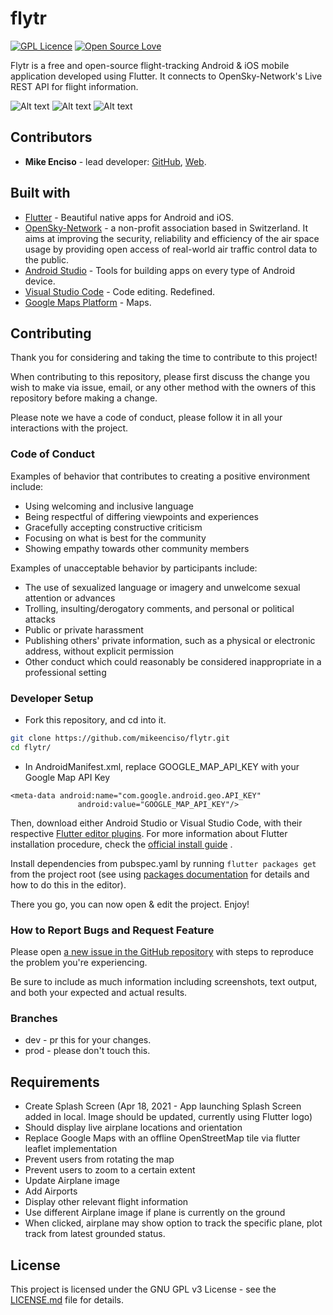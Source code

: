 # flytr
[![GPL Licence](https://badges.frapsoft.com/os/gpl/gpl.svg?v=103)](https://opensource.org/licenses/GPL-3.0/)
[![Open Source Love](https://badges.frapsoft.com/os/v1/open-source.svg?v=103)](https://github.com/ellerbrock/open-source-badges/)

Flytr is a free and open-source flight-tracking Android & iOS mobile application developed using Flutter.
It connects to OpenSky-Network's Live REST API for flight information.

![Alt text](./external_assets/prototype_screenshots/prototype_screenshot_001.jpg?raw=true "001.South East Asia Area.")
![Alt text](./external_assets/prototype_screenshots/prototype_screenshot_002.jpg?raw=true "002.Zoom w/ Few Planes")
![Alt text](./external_assets/prototype_screenshots/prototype_screenshot_003.jpg?raw=true "003.Zoom Europe w/ Many Planes")

## Contributors
- **Mike Enciso** - lead developer: [GitHub](https://github.com/mikeenciso), [Web](https://blackopscode.com).
 
## Built with
- [Flutter](https://flutter.dev/) - Beautiful native apps for Android and iOS.
- [OpenSky-Network](https://opensky-network.org/) - a non-profit association based in Switzerland. It aims at improving the security, reliability and efficiency of the air space usage by providing open access of real-world air traffic control data to the public.
- [Android Studio](https://developer.android.com/studio/index.html/) - Tools for building apps on every type of Android device.
- [Visual Studio Code](https://code.visualstudio.com/) - Code editing. Redefined.
- [Google Maps Platform](https://cloud.google.com/maps-platform/) - Maps.

## Contributing
Thank you for considering and taking the time to contribute to this project!

When contributing to this repository, please first discuss the change you wish to make via issue, email, or any other method with the owners of this repository before making a change.

Please note we have a code of conduct, please follow it in all your interactions with the project.

### Code of Conduct
Examples of behavior that contributes to creating a positive environment include:

- Using welcoming and inclusive language
- Being respectful of differing viewpoints and experiences
- Gracefully accepting constructive criticism
- Focusing on what is best for the community
- Showing empathy towards other community members

Examples of unacceptable behavior by participants include:

- The use of sexualized language or imagery and unwelcome sexual attention or advances
- Trolling, insulting/derogatory comments, and personal or political attacks
- Public or private harassment
- Publishing others' private information, such as a physical or electronic address, without explicit permission
- Other conduct which could reasonably be considered inappropriate in a professional setting

### Developer Setup
- Fork this repository, and cd into it.
```bash
git clone https://github.com/mikeenciso/flytr.git
cd flytr/
```
- In AndroidManifest.xml, replace GOOGLE_MAP_API_KEY with your Google Map API Key
```
<meta-data android:name="com.google.android.geo.API_KEY"
               android:value="GOOGLE_MAP_API_KEY"/>
```

Then, download either Android Studio or Visual Studio Code, with their respective [Flutter editor plugins](https://flutter.io/get-started/editor/). For more information about Flutter installation procedure, check the [official install guide](https://flutter.io/get-started/install/) .

Install dependencies from pubspec.yaml by running ```flutter packages get``` from the project root (see using [packages documentation](https://flutter.io/using-packages/#adding-a-package-dependency-to-an-app) for details and how to do this in the editor).

There you go, you can now open & edit the project. Enjoy!

### How to Report Bugs and Request Feature
Please open [a new issue in the GitHub repository](https://github.com/mikeenciso/flytr/issues/new/choose) with steps to reproduce the problem you're experiencing.

Be sure to include as much information including screenshots, text output, and both your expected and actual results.

### Branches
- dev - pr this for your changes.
- prod - please don't touch this.

## Requirements
- Create Splash Screen (Apr 18, 2021 - App launching Splash Screen added in local. Image should be updated, currently using Flutter logo)
- Should display live airplane locations and orientation
- Replace Google Maps with an offline OpenStreetMap tile via flutter leaflet implementation
- Prevent users from rotating the map
- Prevent users to zoom to a certain extent
- Update Airplane image
- Add Airports
- Display other relevant flight information
- Use different Airplane image if plane is currently on the ground
- When clicked, airplane may show option to track the specific plane, plot track from latest grounded status.

## License
This project is licensed under the GNU GPL v3 License - see the [LICENSE.md](LICENSE.md) file for details.
